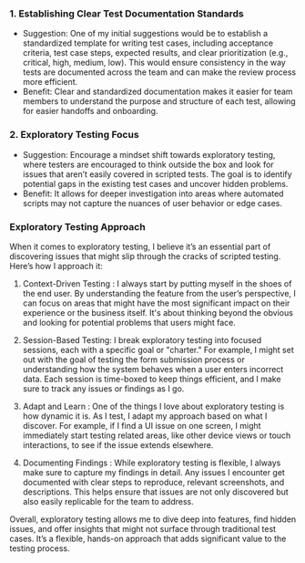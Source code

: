 ### 1.   Establishing Clear Test Documentation Standards  
   -   Suggestion:   One of my initial suggestions would be to establish a standardized template for writing test cases, including acceptance criteria, test case steps, expected results, and clear prioritization (e.g., critical, high, medium, low). This would ensure consistency in the way tests are documented across the team and can make the review process more efficient.
   -   Benefit:   Clear and standardized documentation makes it easier for team members to understand the purpose and structure of each test, allowing for easier handoffs and onboarding.

### 2.   Exploratory Testing Focus  
   -   Suggestion:   Encourage a mindset shift towards exploratory testing, where testers are encouraged to think outside the box and look for issues that aren’t easily covered in scripted tests. The goal is to identify potential gaps in the existing test cases and uncover hidden problems.
   -   Benefit:   It allows for deeper investigation into areas where automated scripts may not capture the nuances of user behavior or edge cases.

### Exploratory Testing Approach

When it comes to exploratory testing, I believe it’s an essential part of discovering issues that might slip through the cracks of scripted testing. Here’s how I approach it:

1.   Context-Driven Testing  : I always start by putting myself in the shoes of the end user. By understanding the feature from the user’s perspective, I can focus on areas that might have the most significant impact on their experience or the business itself. It's about thinking beyond the obvious and looking for potential problems that users might face.

2.   Session-Based Testing: I break exploratory testing into focused sessions, each with a specific goal or "charter." For example, I might set out with the goal of testing the form submission process or understanding how the system behaves when a user enters incorrect data. Each session is time-boxed to keep things efficient, and I make sure to track any issues or findings as I go.

3.   Adapt and Learn  : One of the things I love about exploratory testing is how dynamic it is. As I test, I adapt my approach based on what I discover. For example, if I find a UI issue on one screen, I might immediately start testing related areas, like other device views or touch interactions, to see if the issue extends elsewhere.

4.   Documenting Findings  : While exploratory testing is flexible, I always make sure to capture my findings in detail. Any issues I encounter get documented with clear steps to reproduce, relevant screenshots, and descriptions. This helps ensure that issues are not only discovered but also easily replicable for the team to address.

Overall, exploratory testing allows me to dive deep into features, find hidden issues, and offer insights that might not surface through traditional test cases. It’s a flexible, hands-on approach that adds significant value to the testing process.
